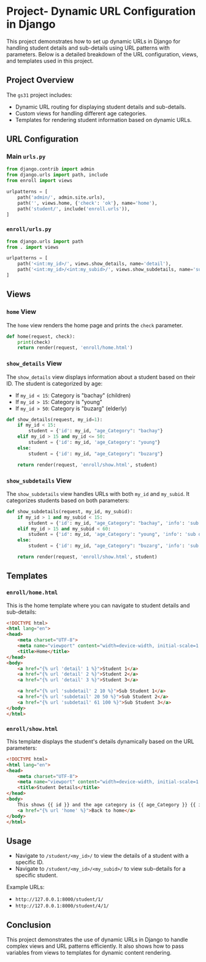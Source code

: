 # Project- Dynamic URL Configuration in Django

This project demonstrates how to set up dynamic URLs in Django for handling student details and sub-details using URL patterns with parameters. Below is a detailed breakdown of the URL configuration, views, and templates used in this project.

## Project Overview

The `gs31` project includes:
- Dynamic URL routing for displaying student details and sub-details.
- Custom views for handling different age categories.
- Templates for rendering student information based on dynamic URLs.

## URL Configuration

### Main `urls.py`

```python
from django.contrib import admin
from django.urls import path, include
from enroll import views

urlpatterns = [
    path('admin/', admin.site.urls),
    path('', views.home, {'check': 'ok'}, name='home'),
    path('student/', include('enroll.urls')),
]
```

### `enroll/urls.py`

```python
from django.urls import path
from . import views

urlpatterns = [
    path('<int:my_id>/', views.show_details, name='detail'),
    path('<int:my_id>/<int:my_subid>/', views.show_subdetails, name='subdetail'),
]
```

## Views

### `home` View

The `home` view renders the home page and prints the `check` parameter.

```python
def home(request, check):
    print(check)
    return render(request, 'enroll/home.html')
```

### `show_details` View

The `show_details` view displays information about a student based on their ID. The student is categorized by age:

- If `my_id < 15`: Category is "bachay" (children)
- If `my_id > 15`: Category is "young"
- If `my_id > 50`: Category is "buzarg" (elderly)

```python
def show_details(request, my_id=1):
    if my_id < 15:
        student = {'id': my_id, "age_Category": "bachay"}
    elif my_id > 15 and my_id <= 50:
        student = {'id': my_id, 'age_Category': "young"}
    else:
        student = {'id': my_id, "age_Category": "buzarg"}

    return render(request, 'enroll/show.html', student)
```

### `show_subdetails` View

The `show_subdetails` view handles URLs with both `my_id` and `my_subid`. It categorizes students based on both parameters:

```python
def show_subdetails(request, my_id, my_subid):
    if my_id > 1 and my_subid < 15:
        student = {'id': my_id, "age_Category": "bachay", 'info': 'sub detail'}
    elif my_id > 15 and my_subid < 60:
        student = {'id': my_id, 'age_Category': "young", 'info': 'sub detail'}
    else:
        student = {'id': my_id, "age_Category": "buzarg", 'info': 'sub detail'}

    return render(request, 'enroll/show.html', student)
```

## Templates

### `enroll/home.html`

This is the home template where you can navigate to student details and sub-details:

```html
<!DOCTYPE html>
<html lang="en">
<head>
    <meta charset="UTF-8">
    <meta name="viewport" content="width=device-width, initial-scale=1.0">
    <title>Home</title>
</head>
<body>
    <a href="{% url 'detail' 1 %}">Student 1</a>
    <a href="{% url 'detail' 2 %}">Student 2</a>
    <a href="{% url 'detail' 3 %}">Student 3</a>

    <a href="{% url 'subdetail' 2 10 %}">Sub Student 1</a>
    <a href="{% url 'subdetail' 20 50 %}">Sub Student 2</a>
    <a href="{% url 'subdetail' 61 100 %}">Sub Student 3</a>
</body>
</html>
```

### `enroll/show.html`

This template displays the student's details dynamically based on the URL parameters:

```html
<!DOCTYPE html>
<html lang="en">
<head>
    <meta charset="UTF-8">
    <meta name="viewport" content="width=device-width, initial-scale=1.0">
    <title>Student Details</title>
</head>
<body>
    This shows {{ id }} and the age category is {{ age_Category }} {{ info }}
    <a href="{% url 'home' %}">Back to home</a>
</body>
</html>
```

## Usage

- Navigate to `/student/<my_id>/` to view the details of a student with a specific ID.
- Navigate to `/student/<my_id>/<my_subid>/` to view sub-details for a specific student.
  
Example URLs:
- `http://127.0.0.1:8000/student/1/`
- `http://127.0.0.1:8000/student/4/1/`

## Conclusion

This project demonstrates the use of dynamic URLs in Django to handle complex views and URL patterns efficiently. It also shows how to pass variables from views to templates for dynamic content rendering.
